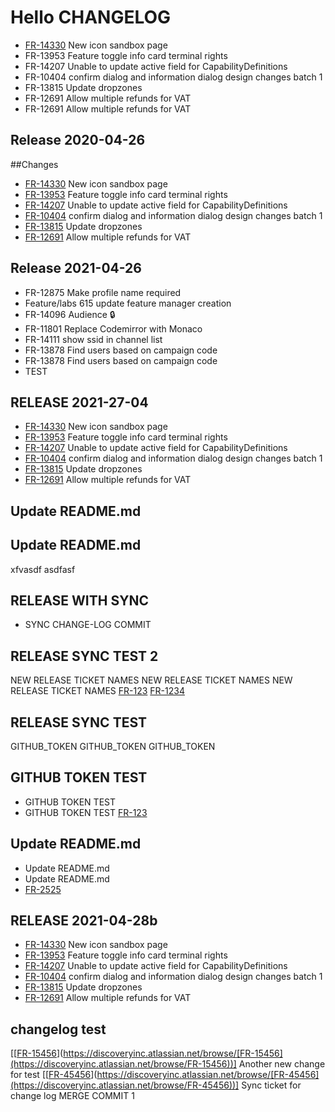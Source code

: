 # Hello CHANGELOG

- [FR-14330] New icon sandbox page
- FR-13953 Feature toggle info card terminal rights
- FR-14207 Unable to update active field for CapabilityDefinitions
- FR-10404 confirm dialog and information dialog design changes batch 1
- FR-13815 Update dropzones
- FR-12691 Allow multiple refunds for VAT
- FR-12691 Allow multiple refunds for VAT

## Release 2020-04-26

##Changes

- [FR-14330] New icon sandbox page
- [FR-13953] Feature toggle info card terminal rights
- [FR-14207] Unable to update active field for CapabilityDefinitions
- [FR-10404] confirm dialog and information dialog design changes batch 1
- [FR-13815] Update dropzones
- [FR-12691] Allow multiple refunds for VAT

[fr-14330]: https://discoveryinc.atlassian.net/browse/FR-14330
[fr-13953]: https://discoveryinc.atlassian.net/browse/FR-13953
[fr-14207]: https://discoveryinc.atlassian.net/browse/FR-14207
[fr-10404]: https://discoveryinc.atlassian.net/browse/FR-10404
[fr-13815]: https://discoveryinc.atlassian.net/browse/FR-13815
[fr-12691]: https://discoveryinc.atlassian.net/browse/FR-12691

## Release 2021-04-26

- FR-12875 Make profile name required
- Feature/labs 615 update feature manager creation
- FR-14096 Audience 🔒
- FR-11801 Replace Codemirror with Monaco
- FR-14111 show ssid in channel list
- FR-13878 Find users based on campaign code
- FR-13878 Find users based on campaign code
- TEST

## RELEASE 2021-27-04

- [FR-14330] New icon sandbox page
- [FR-13953] Feature toggle info card terminal rights
- [FR-14207] Unable to update active field for CapabilityDefinitions
- [FR-10404] confirm dialog and information dialog design changes batch 1
- [FR-13815] Update dropzones
- [FR-12691] Allow multiple refunds for VAT

[fr-14330]: https://discoveryinc.atlassian.net/browse/FR-14330
[fr-13953]: https://discoveryinc.atlassian.net/browse/FR-13953
[fr-14207]: https://discoveryinc.atlassian.net/browse/FR-14207
[fr-10404]: https://discoveryinc.atlassian.net/browse/FR-10404
[fr-13815]: https://discoveryinc.atlassian.net/browse/FR-13815
[fr-12691]: https://discoveryinc.atlassian.net/browse/FR-12691

## Update README.md

## Update README.md

xfvasdf asdfasf

## RELEASE WITH SYNC

- SYNC CHANGE-LOG COMMIT


## RELEASE SYNC TEST 2

NEW RELEASE TICKET NAMES
NEW RELEASE TICKET NAMES
NEW RELEASE TICKET NAMES
[FR-123](https://discoveryinc.atlassian.net/browse/FR-123)
[FR-1234](https://discoveryinc.atlassian.net/browse/FR-1234)


## RELEASE SYNC TEST

GITHUB_TOKEN
GITHUB_TOKEN
GITHUB_TOKEN


## GITHUB TOKEN TEST

- GITHUB TOKEN TEST
- GITHUB TOKEN TEST
[FR-123](https://discoveryinc.atlassian.net/browse/FR-123)


## Update README.md

- Update README.md
- Update README.md
- [FR-2525](https://discoveryinc.atlassian.net/browse/FR-2525)


## RELEASE 2021-04-28b

- [FR-14330](https://discoveryinc.atlassian.net/browse/FR-14330) New icon sandbox page
- [FR-13953](https://discoveryinc.atlassian.net/browse/FR-13953) Feature toggle info card terminal rights
- [FR-14207](https://discoveryinc.atlassian.net/browse/FR-14207) Unable to update active field for CapabilityDefinitions
- [FR-10404](https://discoveryinc.atlassian.net/browse/FR-10404) confirm dialog and information dialog design changes batch 1
- [FR-13815](https://discoveryinc.atlassian.net/browse/FR-13815) Update dropzones
- [FR-12691](https://discoveryinc.atlassian.net/browse/FR-12691) Allow multiple refunds for VAT


## changelog test

[[[FR-15456](https://discoveryinc.atlassian.net/browse/FR-15456)](https://discoveryinc.atlassian.net/browse/[FR-15456](https://discoveryinc.atlassian.net/browse/FR-15456))] Another new change for test
 [[[FR-45456](https://discoveryinc.atlassian.net/browse/FR-45456)](https://discoveryinc.atlassian.net/browse/[FR-45456](https://discoveryinc.atlassian.net/browse/FR-45456))] Sync ticket for change log
 MERGE COMMIT 1

